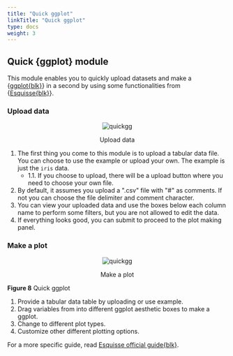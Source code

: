 ```yaml
---
title: "Quick ggplot"
linkTitle: "Quick ggplot"
type: docs
weight: 3
---
```


## Quick {ggplot} module

This module enables you to quickly upload datasets and make a {[ggplot{blk}](https://ggplot2.tidyverse.org/)} 
in a second by using some functionalities from {[Esquisse{blk}](https://dreamrs.github.io/esquisse/index.html)}.

### Upload data

<center>

![quickgg](../img/sps_quckgg_upload.png)

<caption>Upload data</caption>

</center>

1. The first thing you come to this module is to upload a tabular data file. You
   can choose to use the example or upload your own. The example is just the `iris`
   data.
    - 1.1. If you choose to upload, there will be a upload button where you need to 
      choose your own file.
2. By default, it assumes you upload a ".csv" file with "#" as comments. If not 
   you can choose the file delimiter and comment character.
3. You can view your uploaded data and use the boxes below each column name to 
   perform some filters, but you are not allowed to edit the data.
4. If everything looks good, you can submit to proceed to the plot making panel.

### Make a plot

<center>

![quickgg](../img/sps_quickgg.jpg)

<caption>Make a plot</caption>

</center>

**Figure 8** Quick ggplot

1. Provide a tabular data table by uploading or use example. 
2. Drag variables from into different ggplot aesthetic boxes to make a ggplot.
3. Change to different plot types.
4. Customize other different plotting options. 

For a more specific guide, read 
[Esquisse official guide{blk}](https://dreamrs.github.io/esquisse/articles/get-started.html).

